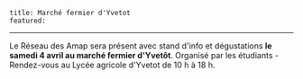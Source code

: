 	title: Marché fermier d'Yvetot
	featured:
---

Le Réseau des Amap sera présent avec stand d'info et dégustations **le samedi 4 avril au marché fermier d'Yvetôt**. Organisé par les étudiants - Rendez-vous au Lycée agricole d'Yvetot de 10 h à 18 h.